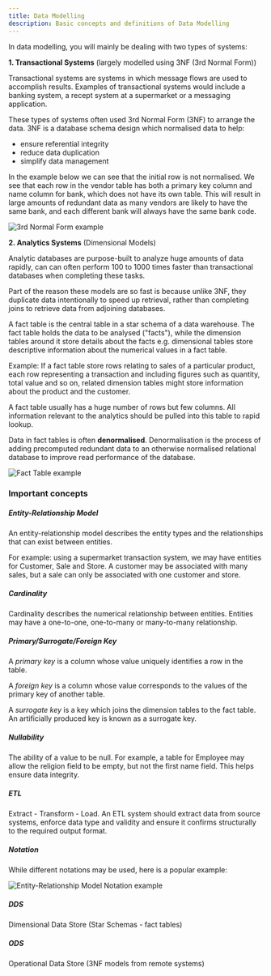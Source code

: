 ```yaml
---
title: Data Modelling 
description: Basic concepts and definitions of Data Modelling 
---
```


In data modelling, you will mainly be dealing with two types of systems:

**1. Transactional Systems** (largely modelled using 3NF (3rd Normal Form))

Transactional systems are systems in which message flows are used to accomplish results. Examples of transactional systems would include a banking system, a recept system at a supermarket or a messaging application. 

These types of systems often used 3rd Normal Form (3NF) to arrange the data. 3NF is a database schema design which normalised data to help:
- ensure referential integrity
- reduce data duplication 
- simplify data management

In the example below we can see that the initial row is not normalised. We see that each row in the vendor table has both a primary key column and name column for bank, which does not have its own table. This will result in large amounts of redundant data as many vendors are likely to have the same bank, and each different bank will always have the same bank code. 

![3rd Normal Form example](/images/3nf.jpeg)

**2. Analytics Systems** (Dimensional Models) 

Analytic databases are purpose-built to analyze huge amounts of data rapidly, can can often perform 100 to 1000 times faster than transactional databases when completing these tasks. 

Part of the reason these models are so fast is because unlike 3NF, they duplicate data intentionally to speed up retrieval, rather than completing joins to retrieve data from adjoining databases.

A fact table is the central table in a star schema of a data warehouse. The fact table holds the data to be analysed ("facts"), while the dimension tables around it store details about the facts e.g. dimensional tables store descriptive information about the numerical values in a fact table. 

Example: If a fact table store rows relating to sales of a particular product, each row representing a transaction and including figures such as quantity, total value and so on, related dimension tables might store information about the product and the customer. 

A fact table usually has a huge number of rows but few columns. All information relevant to the analytics should be pulled into this table to rapid lookup. 

Data in fact tables is often **denormalised**. Denormalisation is the process of adding precomputed redundant data to an otherwise normalised relational database to improve read performance of the database.  

![Fact Table example](/images/fact-table.jpeg)


### Important concepts

##### Entity-Relationship Model

An entity-relationship model describes the entity types and the relationships that can exist between entities. 

For example: using a supermarket transaction system, we may have entities for Customer, Sale and Store. A customer may be associated with many sales, but a sale can only be associated with one customer and store. 

##### Cardinality

Cardinality describes the numerical relationship between entities. Entities may have a one-to-one, one-to-many or many-to-many relationship. 

##### Primary/Surrogate/Foreign Key

A *primary key* is a column whose value uniquely identifies a row in the table. 

A *foreign key* is a column whose value corresponds to the values of the primary key of another table. 

A *surrogate key* is a key which joins the dimension tables to the fact table. An artificially produced key is known as a surrogate key. 

##### Nullability 

The ability of a value to be null. For example, a table for Employee may allow the religion field to be empty, but not the first name field. This helps ensure data integrity. 

##### ETL

Extract - Transform - Load. An ETL system should extract data from source systems, enforce data type and validity and ensure it confirms structurally to the required output format. 

##### Notation

While different notations may be used, here is a popular example:

![Entity-Relationship Model Notation example](/images/erm-notation.png)

##### DDS

Dimensional Data Store (Star Schemas - fact tables)

##### ODS

Operational Data Store (3NF models from remote systems)